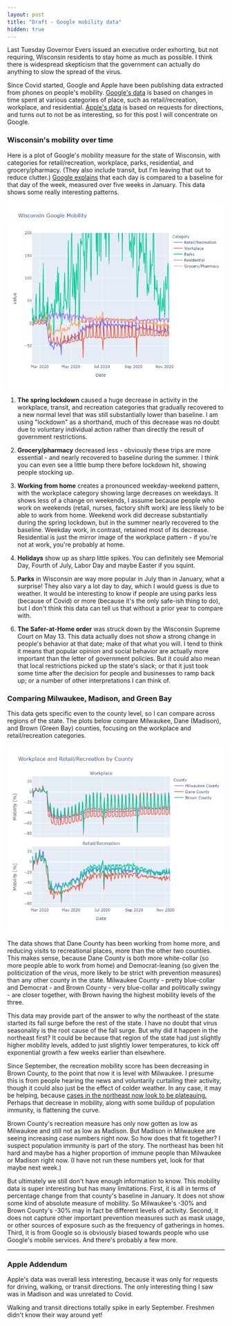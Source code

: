 ```yaml
---
layout: post
title: "Draft - Google mobility data"
hidden: true
---
```


Last Tuesday Governor Evers issued an executive order exhorting, but not requiring, Wisconsin residents to stay home as much as possible. I think there is widespread skepticism that the government can actually do anything to slow the spread of the virus.

Since Covid started, Google and Apple have been publishing data extracted from phones on people's mobility. [Google's data](https://www.google.com/covid19/mobility/) is based on changes in time spent at various categories of place, such as retail/recreation, workplace, and residential. [Apple's data](https://covid19.apple.com/mobility) is based on requests for directions, and turns out to not be as interesting, so for this post I will concentrate on Google.

### Wisconsin's mobility over time
Here is a plot of Google's mobility measure for the state of Wisconsin, with categories for retail/recreation, workplace, parks, residential, and grocery/pharmacy. (They also include transit, but I'm leaving that out to reduce clutter.) [Google explains](https://support.google.com/covid19-mobility/answer/9824897?hl=en&ref_topic=9822927) that each day is compared to a baseline for that day of the week, measured over five weeks in January. This data shows some really interesting patterns. 

![Google mobility WI](../assets/Mobility-Google-WI_2020-11-14.png)

1. **The spring lockdown** caused a huge decrease in activity in the workplace, transit, and recreation categories that gradually recovered to a new normal level that was still substantially lower than baseline. I am using "lockdown" as a shorthand, much of this decrease was no doubt due to voluntary individual action rather than directly the result of government restrictions.

1. **Grocery/pharmacy** decreased less - obviously these trips are more essential - and nearly recovered to baseline during the summer. I think you can even see a little bump there before lockdown hit, showing people stocking up. 

1. **Working from home** creates a pronounced weekday-weekend pattern, with the workplace category showing large decreases on weekdays. It shows less of a change on weekends, I assume because people who work on weekends (retail, nurses, factory shift work) are less likely to be able to work from home. Weekend work did decrease substantially during the spring lockdown, but in the summer nearly recovered to the baseline. Weekday work, in contrast, retained most of its decrease. Residential is just the mirror image of the workplace pattern - if you're not at work, you're probably at home.

1. **Holidays** show up as sharp little spikes. You can definitely see Memorial Day, Fourth of July, Labor Day and maybe Easter if you squint.

1. **Parks** in Wisconsin are way more popular in July than in January, what a surprise! They also vary a lot day to day, which I would guess is due to weather. It would be interesting to know if people are using parks less (because of Covid) or more (because it's the only safe-ish thing to do), but I don't think this data can tell us that without a prior year to compare with.

1. **The Safer-at-Home order** was struck down by the Wisconsin Supreme Court on May 13. This data actually does not show a strong change in people's behavior at that date; make of that what you will. I tend to think it means that popular opinion and social behavior are actually more important than the letter of government policies.  But it could also mean that local restrictions picked up the state's slack; or that it just took some time after the decision for people and businesses to ramp back up; or a number of other interpretations I can think of.

### Comparing Milwaukee, Madison, and Green Bay
This data gets specific even to the county level, so I can compare across regions of the state. The plots below compare Milwaukee, Dane (Madison), and Brown (Green Bay) counties, focusing on the workplace and retail/recreation categories.

![Google mobility 3-county](../assets/Mobility-Google-3county_2020-11-14.png)

The data shows that Dane County has been working from home more, and reducing visits to recreational places, more than the other two counties. This makes sense, because Dane County is both more white-collar (so more people able to work from home) and Democrat-leaning (so given the politicization of the virus, more likely to be strict with prevention measures) than any other county in the state. Milwaukee County - pretty blue-collar and Democrat - and Brown County - very blue-collar and politically swingy - are closer together, with Brown having the highest mobility levels of the three.

This data may provide part of the answer to why the northeast of the state started its fall surge before the rest of the state. I have no doubt that virus seasonality is the root cause of the fall surge. But why did it happen in the northeast first? It could be because that region of the state had just slightly higher mobility levels, added to just slightly lower temperatures, to kick off exponential growth a few weeks earlier than elsewhere. 

Since September, the recreation mobility score has been decreasing in Brown County, to the point that now it is level with Milwaukee. I presume this is from people hearing the news and voluntarily curtailing their activity, though it could also just be the effect of colder weather. In any case, it may be helping, because [cases in the northeast now look to be plateauing.](2020-11-08-status-update.md) Perhaps that decrease in mobility, along with some buildup of population immunity, is flattening the curve.

Brown County's recreation measure has only now gotten as low as Milwaukee and still not as low as Madison. But Madison in Milwaukee are seeing increasing case numbers right now. So how does that fit together? I suspect population immunity is part of the story. The northeast has been hit hard and maybe has a higher proportion of immune people than Milwaukee or Madison right now. (I have not run these numbers yet, look for that maybe next week.)

But ultimately we still don't have enough information to know. This mobility data is super interesting but has many limitations. First, it is all in terms of percentage change from that county's baseline in January. It does not show some kind of absolute measure of mobility. So Milwaukee's -30% and Brown County's -30% may in fact be different levels of activity. Second, it does not capture other important prevention measures such as mask usage, or other sources of exposure such as the frequency of gatherings in homes. Third, it is from Google so is obviously biased towards people who use Google's mobile services. And there's probably a few more.

----
### Apple Addendum
Apple's data was overall less interesting, because it was only for requests for driving, walking, or transit directions. The only interesting thing I saw was in Madison and was unrelated to Covid.

Walking and transit directions totally spike in early September. Freshmen didn't know their way around yet!


